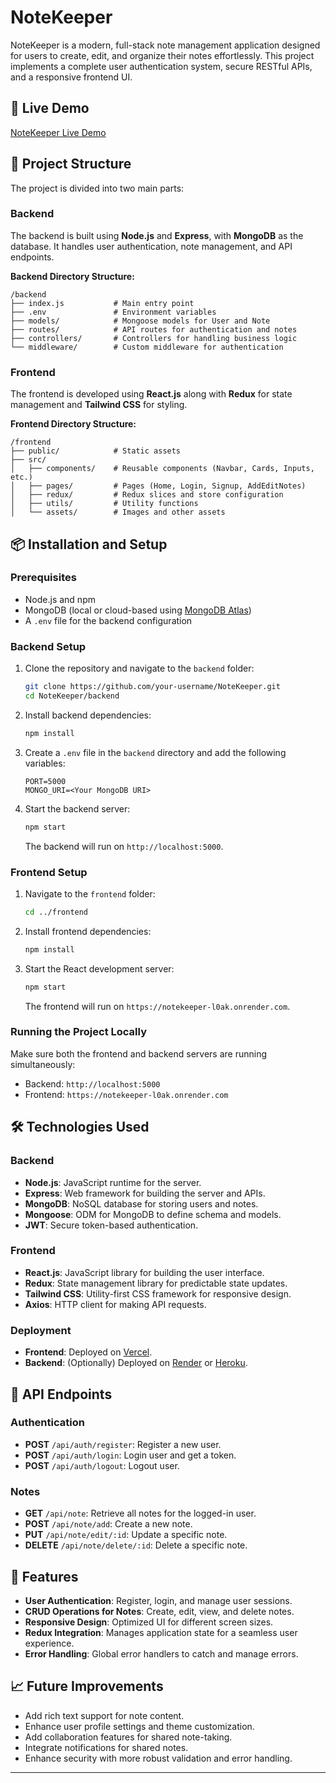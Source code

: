 # NoteKeeper

NoteKeeper is a modern, full-stack note management application designed for users to create, edit, and organize their notes effortlessly. This project implements a complete user authentication system, secure RESTful APIs, and a responsive frontend UI.

## 🚀 Live Demo

[NoteKeeper Live Demo](https://note-keeper-ui.vercel.app)

## 📂 Project Structure

The project is divided into two main parts:

### Backend

The backend is built using **Node.js** and **Express**, with **MongoDB** as the database. It handles user authentication, note management, and API endpoints.

**Backend Directory Structure:**

```
/backend
├── index.js           # Main entry point
├── .env               # Environment variables
├── models/            # Mongoose models for User and Note
├── routes/            # API routes for authentication and notes
├── controllers/       # Controllers for handling business logic
└── middleware/        # Custom middleware for authentication
```

### Frontend

The frontend is developed using **React.js** along with **Redux** for state management and **Tailwind CSS** for styling.

**Frontend Directory Structure:**

```
/frontend
├── public/            # Static assets
├── src/
│   ├── components/    # Reusable components (Navbar, Cards, Inputs, etc.)
│   ├── pages/         # Pages (Home, Login, Signup, AddEditNotes)
│   ├── redux/         # Redux slices and store configuration
│   ├── utils/         # Utility functions
│   └── assets/        # Images and other assets
```

## 📦 Installation and Setup

### Prerequisites

- Node.js and npm
- MongoDB (local or cloud-based using [MongoDB Atlas](https://www.mongodb.com/cloud/atlas))
- A `.env` file for the backend configuration

### Backend Setup

1. Clone the repository and navigate to the `backend` folder:

   ```bash
   git clone https://github.com/your-username/NoteKeeper.git
   cd NoteKeeper/backend
   ```

2. Install backend dependencies:

   ```bash
   npm install
   ```

3. Create a `.env` file in the `backend` directory and add the following variables:

   ```plaintext
   PORT=5000
   MONGO_URI=<Your MongoDB URI>
   ```

4. Start the backend server:

   ```bash
   npm start
   ```

   The backend will run on `http://localhost:5000`.

### Frontend Setup

1. Navigate to the `frontend` folder:

   ```bash
   cd ../frontend
   ```

2. Install frontend dependencies:

   ```bash
   npm install
   ```

3. Start the React development server:

   ```bash
   npm start
   ```

   The frontend will run on `https://notekeeper-l0ak.onrender.com`.

### Running the Project Locally

Make sure both the frontend and backend servers are running simultaneously:

- Backend: `http://localhost:5000`
- Frontend: `https://notekeeper-l0ak.onrender.com`

## 🛠️ Technologies Used

### Backend

- **Node.js**: JavaScript runtime for the server.
- **Express**: Web framework for building the server and APIs.
- **MongoDB**: NoSQL database for storing users and notes.
- **Mongoose**: ODM for MongoDB to define schema and models.
- **JWT**: Secure token-based authentication.

### Frontend

- **React.js**: JavaScript library for building the user interface.
- **Redux**: State management library for predictable state updates.
- **Tailwind CSS**: Utility-first CSS framework for responsive design.
- **Axios**: HTTP client for making API requests.
  
### Deployment

- **Frontend**: Deployed on [Vercel](https://vercel.com).
- **Backend**: (Optionally) Deployed on [Render](https://render.com) or [Heroku](https://www.heroku.com).

## 🔗 API Endpoints

### Authentication

- **POST** `/api/auth/register`: Register a new user.
- **POST** `/api/auth/login`: Login user and get a token.
- **POST** `/api/auth/logout`: Logout user.

### Notes

- **GET** `/api/note`: Retrieve all notes for the logged-in user.
- **POST** `/api/note/add`: Create a new note.
- **PUT** `/api/note/edit/:id`: Update a specific note.
- **DELETE** `/api/note/delete/:id`: Delete a specific note.

## 📝 Features

- **User Authentication**: Register, login, and manage user sessions.
- **CRUD Operations for Notes**: Create, edit, view, and delete notes.
- **Responsive Design**: Optimized UI for different screen sizes.
- **Redux Integration**: Manages application state for a seamless user experience.
- **Error Handling**: Global error handlers to catch and manage errors.

## 📈 Future Improvements

- Add rich text support for note content.
- Enhance user profile settings and theme customization.
- Add collaboration features for shared note-taking.
- Integrate notifications for shared notes.
- Enhance security with more robust validation and error handling.

---

